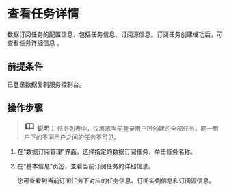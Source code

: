 # 查看任务详情<a name="drs_15_0002"></a>

数据订阅任务的配置信息，包括任务信息、订阅源信息。订阅任务创建成功后，可查看任务详细信息  。

## 前提条件<a name="section16256919193311"></a>

已登录数据复制服务控制台。

## 操作步骤<a name="section646924417587"></a>

>![](public_sys-resources/icon-note.gif) **说明：** 
>任务列表中，仅展示当前登录用户所创建的全部任务，同一租户下的不同用户之间的任务不可见。

1.  在“数据订阅管理”界面，选择指定的数据订阅任务，单击任务名称。
2.  在“基本信息”页签，查看当前订阅任务的详细信息。

    您可查看到当前订阅任务下对应的任务信息、订阅实例信息和订阅源信息。


